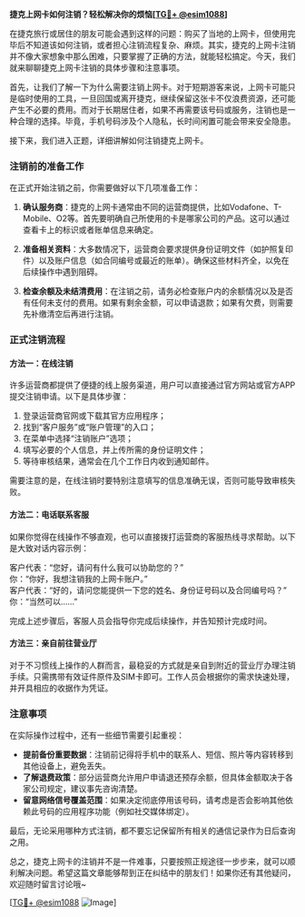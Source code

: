 **捷克上网卡如何注销？轻松解决你的烦恼[[TG💪+ @esim1088](https://t.me/s/esim1088)]**

在捷克旅行或居住的朋友可能会遇到这样的问题：购买了当地的上网卡，但使用完毕后不知道该如何注销，或者担心注销流程复杂、麻烦。其实，捷克的上网卡注销并不像大家想象中那么困难，只要掌握了正确的方法，就能轻松搞定。今天，我们就来聊聊捷克上网卡注销的具体步骤和注意事项。

首先，让我们了解一下为什么需要注销上网卡。对于短期游客来说，上网卡可能只是临时使用的工具，一旦回国或离开捷克，继续保留这张卡不仅浪费资源，还可能产生不必要的费用。而对于长期居住者，如果不再需要该号码或服务，注销也是一种合理的选择。毕竟，手机号码涉及个人隐私，长时间闲置可能会带来安全隐患。

接下来，我们进入正题，详细讲解如何注销捷克上网卡。

### 注销前的准备工作

在正式开始注销之前，你需要做好以下几项准备工作：

1. **确认服务商**：捷克的上网卡通常由不同的运营商提供，比如Vodafone、T-Mobile、O2等。首先要明确自己所使用的卡是哪家公司的产品。这可以通过查看卡上的标识或者账单信息来确定。

2. **准备相关资料**：大多数情况下，运营商会要求提供身份证明文件（如护照复印件）以及账户信息（如合同编号或最近的账单）。确保这些材料齐全，以免在后续操作中遇到阻碍。

3. **检查余额及未结清费用**：在注销之前，请务必检查账户内的余额情况以及是否有任何未支付的费用。如果有剩余金额，可以申请退款；如果有欠费，则需要先补缴清空后再进行注销。

### 正式注销流程

#### 方法一：在线注销
许多运营商都提供了便捷的线上服务渠道，用户可以直接通过官方网站或官方APP提交注销申请。以下是具体步骤：

1. 登录运营商官网或下载其官方应用程序；
2. 找到“客户服务”或“账户管理”的入口；
3. 在菜单中选择“注销账户”选项；
4. 填写必要的个人信息，并上传所需的身份证明文件；
5. 等待审核结果，通常会在几个工作日内收到通知邮件。

需要注意的是，在线注销时要特别注意填写的信息准确无误，否则可能导致审核失败。

#### 方法二：电话联系客服
如果你觉得在线操作不够直观，也可以直接拨打运营商的客服热线寻求帮助。以下是大致对话内容示例：

客户代表：“您好，请问有什么我可以协助您的？”  
你：“你好，我想注销我的上网卡账户。”  
客户代表：“好的，请问您能提供一下您的姓名、身份证号码以及合同编号吗？”  
你：“当然可以……”  

完成上述步骤后，客服人员会指导你完成后续操作，并告知预计完成时间。

#### 方法三：亲自前往营业厅
对于不习惯线上操作的人群而言，最稳妥的方式就是亲自到附近的营业厅办理注销手续。只需携带有效证件原件及SIM卡即可。工作人员会根据你的需求快速处理，并开具相应的收据作为凭证。

### 注意事项

在实际操作过程中，还有一些细节需要引起重视：

- **提前备份重要数据**：注销前记得将手机中的联系人、短信、照片等内容转移到其他设备上，避免丢失。
- **了解退费政策**：部分运营商允许用户申请退还预存余额，但具体金额取决于各家公司规定，建议事先咨询清楚。
- **留意网络信号覆盖范围**：如果决定彻底停用该号码，请考虑是否会影响其他依赖此号码的应用程序功能（例如社交媒体绑定）。

最后，无论采用哪种方式注销，都不要忘记保留所有相关的通信记录作为日后查询之用。

总之，捷克上网卡的注销并不是一件难事，只要按照正规途径一步步来，就可以顺利解决问题。希望这篇文章能够帮到正在纠结中的朋友们！如果你还有其他疑问，欢迎随时留言讨论哦~

[[TG💪+ @esim1088](https://t.me/s/esim1088) ![Image](https://i.postimg.cc/4NQfJmqS/Snipaste-2025-05-13-00-14-12.png)]